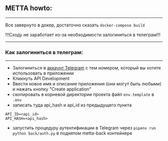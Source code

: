 ## METTA howto:
---
Все завернуто в докер, достаточно сказать `docker-compose build`

!!!Сходу не заработает из-за необходимости залогиниться в телеграм!!! 

---
### Как залогиниться в телеграм:
---

- Залогиниться в [аккаунт Telegram](https://my.telegram.org/) с тем номером, который вы хотите использовать в приложении
- Кликнуть API Development
- Ввести новое имя и описание приложения (они могут быть любыми) и нажать кнопку "Create application"
- скопировать в корневой директории проекта файл `env.template` в `.env` 
- записать туда api_hash и api_id из предыдущего пункта

```
API_ID=<api_id>
API_HASH=<api_hash>
```

- запустить процедуру аутентификации в Telegram через `pipenv run python
  back/auth.py` в поднятом metta-back контейнере

